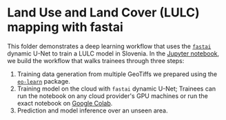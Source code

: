 # Land Use and Land Cover (LULC) mapping with fastai

This folder demonstrates a deep learning workflow that uses the [`fastai`](https://github.com/fastai/fastai) dynamic U-Net to train a LULC model in Slovenia. In the [Jupyter notebook](/LULC_with_fastai_Servir_2019.ipynb), we build the workflow that walks trainees through three steps:
  1. Training data generation from multiple GeoTiffs we prepared using the [`eo-learn`](https://github.com/sentinel-hub/eo-learn) package.
  2. Training model on the cloud with `fastai` dynamic U-Net; Trainees can run the notebook on any cloud provider's GPU machines or run the exact notebook on [Google Colab](https://colab.research.google.com/drive/10Eup8QtXl1OzqjuuaduRHeFwOKQPkuX0).
  3. Prediction and model inference over an unseen area.
